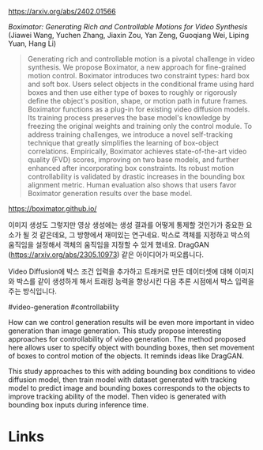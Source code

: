 https://arxiv.org/abs/2402.01566

*Boximator: Generating Rich and Controllable Motions for Video Synthesis* (Jiawei Wang, Yuchen Zhang, Jiaxin Zou, Yan Zeng, Guoqiang Wei, Liping Yuan, Hang Li)

> Generating rich and controllable motion is a pivotal challenge in video synthesis. We propose Boximator, a new approach for fine-grained motion control. Boximator introduces two constraint types: hard box and soft box. Users select objects in the conditional frame using hard boxes and then use either type of boxes to roughly or rigorously define the object's position, shape, or motion path in future frames. Boximator functions as a plug-in for existing video diffusion models. Its training process preserves the base model's knowledge by freezing the original weights and training only the control module. To address training challenges, we introduce a novel self-tracking technique that greatly simplifies the learning of box-object correlations. Empirically, Boximator achieves state-of-the-art video quality (FVD) scores, improving on two base models, and further enhanced after incorporating box constraints. Its robust motion controllability is validated by drastic increases in the bounding box alignment metric. Human evaluation also shows that users favor Boximator generation results over the base model.

https://boximator.github.io/

이미지 생성도 그렇지만 영상 생성에는 생성 결과를 어떻게 통제할 것인가가 중요한 요소가 될 것 같은데요, 그 방향에서 재미있는 연구네요. 박스로 객체를 지정하고 박스의 움직임을 설정해서 객체의 움직임을 지정할 수 있게 했네요. DragGAN (https://arxiv.org/abs/2305.10973) 같은 아이디어가 떠오릅니다.

Video Diffusion에 박스 조건 입력을 추가하고 트래커로 만든 데이터셋에 대해 이미지와 박스를 같이 생성하게 해서 트래킹 능력을 향상시킨 다음 추론 시점에서 박스 입력을 주는 방식입니다.

#video-generation #controllability

How can we control generation results will be even more important in video generation than image generation. This study propose interesting approaches for controllability of video generation. The method proposed here allows user to specify object with bounding boxes, then set movement of boxes to control motion of the objects. It reminds ideas like DragGAN.

This study approaches to this with adding bounding box conditions to video diffusion model, then train model with dataset generated with tracking model to predict image and bounding boxes corresponds to the objects to improve tracking ability of the model. Then video is generated with bounding box inputs during inference time.

# Links

